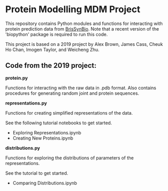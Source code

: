 # Protein Modelling MDM Project

This repository contains Python modules and functions for interacting with
protein prediction data from
[BrisSynBio](http://www.bristol.ac.uk/brissynbio/). Note that a recent version
of the 'biopython' package is required to run this code.

This project is based on a 2019 project by Alex Brown, James Cass, Cheuk Ho
Chan, Imogen Taylor, and Weicheng Zhu.

## Code from the 2019 project:

**protein.py**

Functions for interacting with the raw data in .pdb format. Also contains procedures
for generating random joint and protein sequences.

**representations.py**

Functions for creating simplified representations of the data.

See the following tutorial notebooks to get started.

* Exploring Representations.ipynb
* Creating New Proteins.ipynb


**distributions.py**

Functions for exploring the distributions of parameters of the representations.

 See the tutorial to get started.

* Comparing Distributions.ipynb
